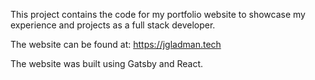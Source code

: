 This project contains the code for my portfolio website to showcase my experience and projects as a full stack developer.

The website can be found at: <a>https://jgladman.tech</a>

The website was built using Gatsby and React.
